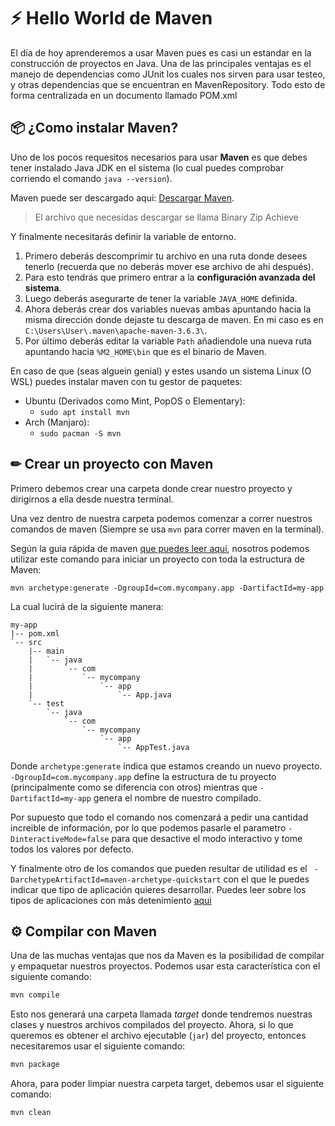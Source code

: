 # ⚡ Hello World de Maven

El día de hoy aprenderemos a usar Maven pues es casi un estandar en la construcción de proyectos en Java. Una de las principales ventajas es el manejo de dependencias como JUnit los cuales nos sirven para usar testeo, y otras dependencias que se encuentran en MavenRepository. Todo esto de forma centralizada en un documento llamado POM.xml

## 📦 ¿Como instalar Maven?
Uno de los pocos requesitos necesarios para usar **Maven** es que debes tener instalado Java JDK en el sistema (lo cual puedes comprobar corriendo el comando `java --version`). 

Maven puede ser descargado aqui: [Descargar Maven](https://maven.apache.org/download.cgi).
> El archivo que necesidas descargar se llama Binary Zip Achieve 

Y finalmente necesitarás definir la variable de entorno.

1. Primero deberás descomprimir tu archivo en una ruta donde desees tenerlo (recuerda que no deberás mover ese archivo de ahi después).
2. Para esto tendrás que primero entrar a la **configuración avanzada del sistema**.
3. Luego deberás asegurarte de tener la variable `JAVA_HOME` definida.
4. Ahora deberás crear dos variables nuevas ambas apuntando hacia la misma dirección donde dejaste tu descarga de maven. En mi caso es en `C:\Users\User\.maven\apache-maven-3.6.3\`. 
5. Por último deberás editar la variable `Path` añadiendole una nueva ruta apuntando hacia `%M2_HOME\bin` que es el binario de Maven.

En caso de que (seas alguein genial) y estes usando un sistema Linux (O WSL) puedes instalar maven con tu gestor de paquetes:

- Ubuntu (Derivados como Mint, PopOS o Elementary):
  - `sudo apt install mvn`
- Arch (Manjaro):
  - `sudo pacman -S mvn` 

## ✏ Crear un proyecto con Maven
Primero debemos crear una carpeta donde crear nuestro proyecto y dirigirnos a ella desde nuestra terminal.

Una vez dentro de nuestra carpeta podemos comenzar a correr nuestros comandos de maven (Siempre se usa `mvn` para correr maven en la terminal).

Según la guia rápida de maven [que puedes leer aqui](https://maven.apache.org/guides/getting-started/maven-in-five-minutes.html), nosotros podemos utilizar este comando para iniciar un proyecto con toda la estructura de Maven:

```shell
mvn archetype:generate -DgroupId=com.mycompany.app -DartifactId=my-app
```
La cual lucirá de la siguiente manera:

```
my-app
|-- pom.xml
`-- src
    |-- main
    |   `-- java
    |       `-- com
    |           `-- mycompany
    |               `-- app
    |                   `-- App.java
    `-- test
        `-- java
            `-- com
                `-- mycompany
                    `-- app
                        `-- AppTest.java
```
Donde `archetype:generate` indica que estamos creando un nuevo proyecto. `-DgroupId=com.mycompany.app` define la estructura de tu proyecto (principalmente como se diferencia con otros) mientras que `-DartifactId=my-app` genera el nombre de nuestro compilado.

Por supuesto que todo el comando nos comenzará a pedir una cantidad increible de información, por lo que podemos pasarle el parametro `-DinteractiveMode=false` para que desactive el modo interactivo y tome todos los valores por defecto.

Y finalmente otro de los comandos que pueden resultar de utilidad es el ` -DarchetypeArtifactId=maven-archetype-quickstart` con el que le puedes indicar que tipo de aplicación quieres desarrollar. Puedes leer sobre los tipos de aplicaciones con más detenimiento [aqui](https://maven.apache.org/guides/introduction/introduction-to-archetypes.html)

## ⚙ Compilar con Maven

Una de las muchas ventajas que nos da Maven es la posibilidad de compilar y empaquetar nuestros proyectos. Podemos usar esta característica con el siguiente comando:

```sh
mvn compile
```

Esto nos generará una carpeta llamada *target* donde tendremos nuestras clases y nuestros archivos compilados del proyecto. Ahora, si lo que queremos es obtener el archivo ejecutable (`jar`) del proyecto, entonces necesitaremos usar el siguiente comando:

```sh
mvn package
```

Ahora, para poder limpiar nuestra carpeta target, debemos usar el siguiente comando:

```sh
mvn clean
```